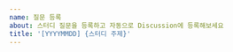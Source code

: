 ```yaml
---
name: 질문 등록
about: 스터디 질문을 등록하고 자동으로 Discussion에 등록해보세요
title: '[YYYYMMDD] {스터디 주제}'
---
```


<!-- 주석은 지울 필요가 없어요 -->
<!-- 마침표, 물음표 잘 붙였는지 확인해주세요. -->
<!-- 문장이 어색하지 않은지 검토해주세요. -->
<!-- Label을 한 개 이상 등록해줘야 합니다. -->
<!-- Issue를 Close하고 Discussion이 등록될 때까지 대기해야 합니다. 안그러면 번호가 꼬일 수 있어요ㅜ -->
